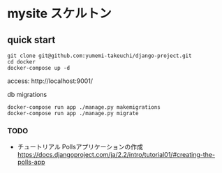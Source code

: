# mysite スケルトン

## quick start
```
git clone git@github.com:yumemi-takeuchi/django-project.git
cd docker
docker-compose up -d
```

access:
http://localhost:9001/

db migrations
```
docker-compose run app ./manage.py makemigrations
docker-compose run app ./manage.py migrate
```

### TODO
- チュートリアル Pollsアプリケーションの作成
https://docs.djangoproject.com/ja/2.2/intro/tutorial01/#creating-the-polls-app
